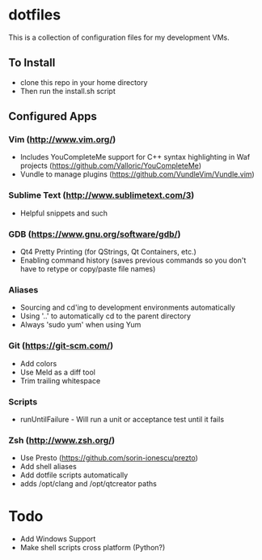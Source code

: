 # dotfiles
This is a collection of configuration files for my development VMs.

## To Install
* clone this repo in your home directory
* Then run the install.sh script

## Configured Apps

### Vim (http://www.vim.org/)
* Includes YouCompleteMe support for C++ syntax highlighting in Waf projects (https://github.com/Valloric/YouCompleteMe)
* Vundle to manage plugins (https://github.com/VundleVim/Vundle.vim)

### Sublime Text (http://www.sublimetext.com/3)
* Helpful snippets and such

### GDB (https://www.gnu.org/software/gdb/)
* Qt4 Pretty Printing (for QStrings, Qt Containers, etc.)
* Enabling command history (saves previous commands so you don't have to retype or copy/paste file names)

### Aliases
* Sourcing and cd'ing to development environments automatically
* Using '..' to automatically cd to the parent directory
* Always 'sudo yum' when using Yum

### Git (https://git-scm.com/)
* Add colors
* Use Meld as a diff tool
* Trim trailing whitespace

### Scripts
* runUntilFailure - Will run a unit or acceptance test until it fails

### Zsh (http://www.zsh.org/)
* Use Presto  (https://github.com/sorin-ionescu/prezto)
* Add shell aliases
* Add dotfile scripts automatically
* adds /opt/clang and /opt/qtcreator paths


# Todo
* Add Windows Support
* Make shell scripts cross platform (Python?)
